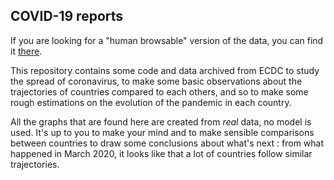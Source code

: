 ##  COVID-19 reports

If you are looking for a "human browsable" version of the data, you can find it [there](https://madlag.github.io/coronavirus_study/).

This repository contains some code and data archived from ECDC to study the spread of coronavirus, 
to make some basic observations about the trajectories of countries compared to each others, and so
to make some rough estimations on the evolution of the pandemic in each country.

All the graphs that are found here are created from _real_ data, no model is used. It's up to you to make
your mind and to make sensible comparisons between countries to draw some conclusions about what's next : 
from what happened in March 2020, it looks like that a lot of countries follow similar trajectories.

